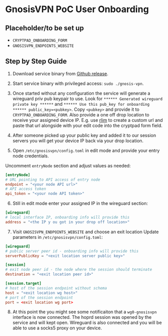 # GnosisVPN PoC User Onboarding

## Placeholder/to be set up

- `CRYPTPAD_ONBOARDING_FORM`
- `GNOSISVPN_ENDPOINTS_WEBSITE`

## Step by Step Guide

1. Download service binary from [Github release](https://github.com/hoprnet/gnosis-vpn-client-system-service/releases).

2. Start service binary with privileged access: `sudo ./gnosis-vpn`.

3. Once started without any configuration the service will generate a wireguard priv pub keypair to use.
Look for `****** Generated wireguard private key ******` and `****** Use this pub_key for onboarding ****** public_key=<pubkey>`.
Copy `<pubkey>` and provide it to `CRYPTPAD_ONBOARDING_FORM`.
Also provide a one off drop location to receive your assigned device IP.
E.g. use [rlim](https://rlim.com/) to create a custom url and paste that url alongside with your edit code into the cryptpad form field.

4. After someone picked up your public key and added it to our session servers you will get your device IP back via your drop location.

5. Open `/etc/gnosisvpn/config.toml` in edit mode and provide your entry node credentials.

Uncomment `entryNode` section and adjust values as needed:

```toml
[entryNode]
# URL pointing to API access of entry node
endpoint = "<your node API url>"
# API access token
api_token = "<your node API token>"
```

6. Still in edit mode enter your assigned IP in the wireguard section:

```toml
[wireguard]
# local interface IP, onboarding info will provide this
address = "<the IP y ou got in your drop off location>"
```

7. Visit `GNOSISVPN_ENDPOINTS_WEBSITE` and choose an exit location
Update parameters in `/etc/gnosisvpn/config.toml`:

```toml
[wireguard]
# public server peer id - onboarding info will provide this
serverPublicKey = "<exit location server public key>"

[session]
# exit node peer id - the node where the session should terminate
destination = "<exit location peer id>"

[session.target]
# host of the session endpoint without schema
host = "<exit location wg host>"
# port of the session endpoint
port = <exit location wg port>
```

8. At this point the you might see some notificaiton that a `wg0-gnosisvpn` interface is now connected.
The hoprd session was opened by the service and will kept open.
Wireguard is also connected and you will be able to use a socks5 proxy on your device.
